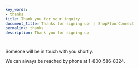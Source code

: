 ```yaml
---
key_words:
- thanks
title: Thank you for your inquiry.
document_title: Thanks for signing up! | ShopFloorConnect
permalink: thanks
description: Thank you for signing up

---
```

Someone will be in touch with you shortly.

We can always be reached by phone at 1-800-586-8324.